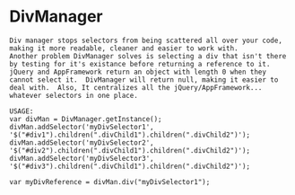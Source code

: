 # DivManager
	Div manager stops selectors from being scattered all over your code, making it more readable, cleaner and easier to work with.
	Another problem DivManager solves is selecting a div that isn't there by testing for it's existance before returning a reference to it. 
	jQuery and AppFramework return an object with length 0 when they cannot select it.  DivManager will return null, making it easier to 
	deal with.  Also, It centralizes all the jQuery/AppFramework... whatever selectors in one place.
	
	USAGE:
	var divMan = DivManager.getInstance();
	divMan.addSelector('myDivSelector1', '$("#div1").children(".divChild1").children(".divChild2")');
	divMan.addSelector('myDivSelector2', '$("#div2").children(".divChild1").children(".divChild2")');
	divMan.addSelector('myDivSelector3', '$("#div3").children(".divChild1").children(".divChild2")');
	
	var myDivReference = divMan.div("myDivSelector1");
